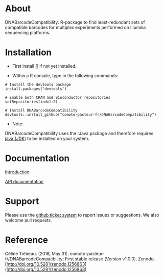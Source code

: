 

About
=================

DNABarcodeCompatibility: R-package to find least-redundant sets of compatible barcodes for multiplex experiments performed on Illumina sequencing platforms.



Installation 
================

* First install [R](https://www.r-project.org/) if not yet installed.

* Within a R console, type in the following commands:
    
```
# Install the devtools package
install.packages("devtools")

# Enable both CRAN and Bioconductor repositories
setRepositories(ind=1:2)

# Install DNABarcodeCompatibility
devtools::install_github("comoto-pasteur-fr/DNABarcodeCompatibility")
```
* Note:

DNABarcodeCompatibility uses the rJava package and therefore requires [java (JDK)](http://www.oracle.com/technetwork/java/javase/downloads/jdk8-downloads-2133151.html) to be installed on your system.

Documentation
================

[Introduction](https://comoto-pasteur-fr.github.io/DNABarcodeCompatibility/)

[API documentation](https://comoto-pasteur-fr.github.io/DNABarcodeCompatibility/DNABarcodeCompatibility-manual.pdf)

Support
=========

Please use the [github ticket system](https://github.com/comoto-pasteur-fr/DNABarcodeCompatibility/issues) to report issues or suggestions. 
We also welcome pull requests.



Reference
==========

Céline Trébeau. (2018, May 31). comoto-pasteur-fr/DNABarcodeCompatibility: First stable release (Version v1.0.0). Zenodo. [http://doi.org/10.5281/zenodo.1256863](http://doi.org/10.5281/zenodo.1256863)



